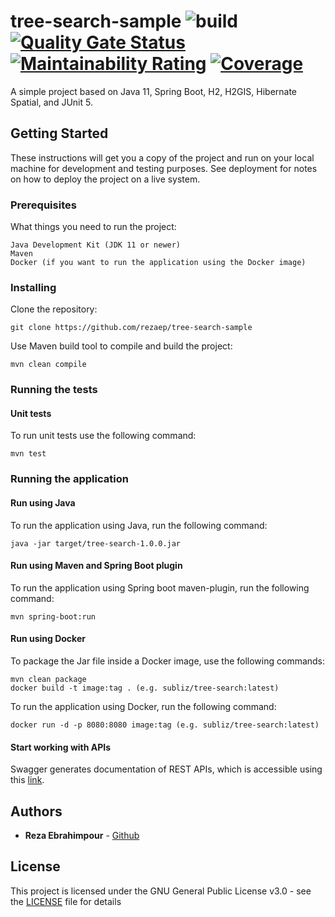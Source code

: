 # tree-search-sample ![build](https://github.com/rezaep/tree-search-sample/workflows/build/badge.svg) [![Quality Gate Status](https://sonarcloud.io/api/project_badges/measure?project=rezaep_tree-search-sample&metric=alert_status)](https://sonarcloud.io/dashboard?id=rezaep_tree-search-sample) [![Maintainability Rating](https://sonarcloud.io/api/project_badges/measure?project=rezaep_tree-search-sample&metric=sqale_rating)](https://sonarcloud.io/dashboard?id=rezaep_tree-search-sample) [![Coverage](https://sonarcloud.io/api/project_badges/measure?project=rezaep_tree-search-sample&metric=coverage)](https://sonarcloud.io/dashboard?id=rezaep_tree-search-sample)

A simple project based on Java 11, Spring Boot, H2, H2GIS, Hibernate Spatial, and JUnit 5.

## Getting Started

These instructions will get you a copy of the project and run on your local machine for development and testing purposes. See deployment for notes on how to deploy the project on a live system.

### Prerequisites

What things you need to run the project:

```
Java Development Kit (JDK 11 or newer)
Maven
Docker (if you want to run the application using the Docker image)
```

### Installing

Clone the repository:

```
git clone https://github.com/rezaep/tree-search-sample
```

Use Maven build tool to compile and build the project:

```
mvn clean compile
```
### Running the tests

#### Unit tests

To run unit tests use the following command:

```
mvn test
```
### Running the application

#### Run using Java

To run the application using Java, run the following command:

```
java -jar target/tree-search-1.0.0.jar
```

#### Run using Maven and Spring Boot plugin

To run the application using Spring boot maven-plugin, run the following command:
                                                        
```
mvn spring-boot:run
```

#### Run using Docker

To package the Jar file inside a Docker image, use the following commands:

```
mvn clean package
docker build -t image:tag . (e.g. subliz/tree-search:latest)
```

To run the application using Docker, run the following command:
                                                        
```
docker run -d -p 8080:8080 image:tag (e.g. subliz/tree-search:latest)
```

#### Start working with APIs
Swagger generates documentation of REST APIs, which is accessible using this [link](http://localhost:8080/swagger-ui.html).

## Authors

* **Reza Ebrahimpour** - [Github](https://github.com/rezaep)

## License

This project is licensed under the GNU General Public License v3.0 - see the [LICENSE](LICENSE) file for details
